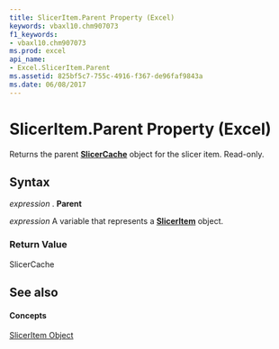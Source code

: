 ```yaml
---
title: SlicerItem.Parent Property (Excel)
keywords: vbaxl10.chm907073
f1_keywords:
- vbaxl10.chm907073
ms.prod: excel
api_name:
- Excel.SlicerItem.Parent
ms.assetid: 825bf5c7-755c-4916-f367-de96faf9843a
ms.date: 06/08/2017
---
```



# SlicerItem.Parent Property (Excel)

Returns the parent **[SlicerCache](slicercache-object-excel.md)** object for the slicer item. Read-only.


## Syntax

 _expression_ . **Parent**

 _expression_ A variable that represents a **[SlicerItem](sliceritem-object-excel.md)** object.


### Return Value

SlicerCache


## See also


#### Concepts


[SlicerItem Object](sliceritem-object-excel.md)

